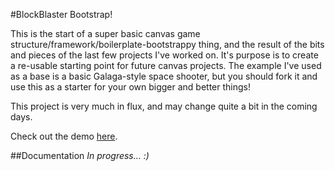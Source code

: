 #BlockBlaster Bootstrap!

This is the start of a super basic canvas game structure/framework/boilerplate-bootstrappy thing, and the result of the bits and pieces of the last few projects I've worked on. It's purpose is to create a re-usable starting point for future canvas projects. The example I've used as a base is a basic Galaga-style space shooter, but you should fork it and use this as a starter for your own bigger and better things!

This project is very much in flux, and may change quite a bit in the coming days.

Check out the demo [here](http://greypants.github.com/blockblaster-bootstrap/).

##Documentation
*In progress... :)*